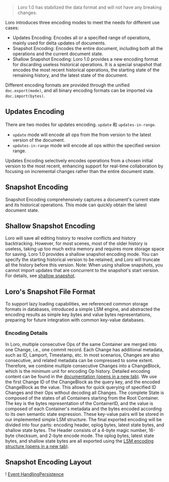 > Loro 1.0 has stabilized the data format and will not have any breaking changes.

Loro introduces three encoding modes to meet the needs for different use cases:

-   Updates Encoding: Encodes all or a specified range of operations, mainly used for delta updates of documents.
-   Snapshot Encoding: Encodes the entire document, including both all the operations and the current document state.
-   Shallow Snapshot Encoding: Loro 1.0 provides a new encoding format for discarding useless historical operations. It is a special snapshot that encodes the most recent historical operations, the starting state of the remaining history, and the latest state of the document.

Different encoding formats are provided through the unified `doc.export(mode)`, and all binary encoding formats can be imported via `doc.import(bytes)`.


## Updates Encoding


There are two modes for updates encoding. `update` 和 `updates-in-range`.

-   `update` mode will encode all ops from the from version to the latest version of the document.
-   `updates-in-range` mode will encode all ops within the specified version range.

Updates Encoding selectively encodes operations from a chosen initial version to the most recent, enhancing support for real-time collaboration by focusing on incremental changes rather than the entire document state.


## Snapshot Encoding


Snapshot Encoding comprehensively captures a document's current state and its historical operations. This mode can quickly obtain the latest document state.


## Shallow Snapshot Encoding


Loro will save all editing history to resolve conflicts and history backtracking. However, for most scenes, most of the older history is useless, taking up too much extra memory and requires more storage space for saving.
Loro 1.0 provides a shallow snapshot encoding mode. You can specify the starting historical version to be retained, and Loro will truncate all the history before this version.
Note: When using shallow snapshots, you cannot import updates that are concurrent to the snapshot's start version. For details, see [shallow snapshot](https://loro.dev/docs/advanced/shallow_snapshot).


## Loro's Snapshot File Format


To support lazy loading capabilities, we referenced common storage formats in databases, introduced a simple LSM engine, and abstracted the encoding results as simple key bytes and value bytes representations, preparing for future integration with common key-value databases.


### Encoding Details


In Loro, multiple consecutive Ops of the same Container are merged into one Change, i.e., one commit record. Each Change has additional metadata, such as ID, Lamport, Timestamp, etc. In most scenarios, Changes are also consecutive, and related metadata can be compressed to some extent. Therefore, we combine multiple consecutive Changes into a ChangeBlock, which is the minimum unit for encoding Op history. Detailed encoding content can be found in the [documentation (opens in a new tab)](https://github.com/loro-dev/loro/blob/main/crates/loro-internal/src/oplog/change_store/block_encode.rs).
We use the first Change ID of the ChangeBlock as the query key, and the encoded ChangeBlock as the value. This allows for quick querying of specified ID Changes and their Ops without decoding all Changes.
The complete State is composed of the states of all Containers starting from the Root Container. The key is the bytes representation of the ContainerID, and the value is composed of each Container's metadata and the bytes encoded according to its own semantic state expression.
These key-value pairs will be stored in our implemented simple LSM structure.
The final exported encoding will be divided into four parts: encoding header, oplog bytes, latest state bytes, and shallow state bytes.
The Header consists of a 4-byte magic number, 16-byte checksum, and 2-byte encode mode.
The oplog bytes, latest state bytes, and shallow state bytes are all exported using the [LSM encoding structure (opens in a new tab)](https://github.com/loro-dev/loro/blob/main/crates/kv-store/src/lib.rs).


## Snapshot Encoding Layout


!
[Event Handling](https://loro.dev/docs/tutorial/event "Event Handling")[Persistence](https://loro.dev/docs/tutorial/persistence "Persistence")